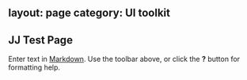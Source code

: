 layout: page
category: UI toolkit
---


## JJ Test Page

Enter text in [Markdown](http://daringfireball.net/projects/markdown/). Use the toolbar above, or click the **?** button for formatting help.
